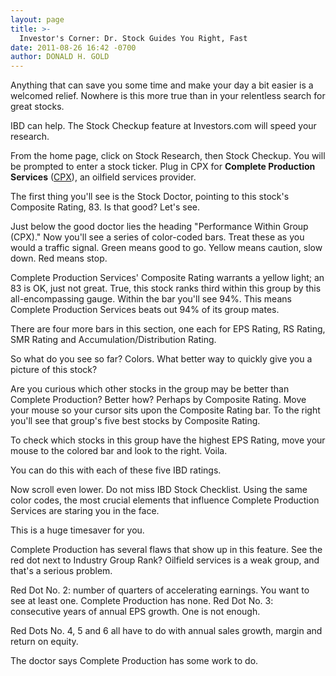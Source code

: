 ```yaml
---
layout: page
title: >-
  Investor's Corner: Dr. Stock Guides You Right, Fast
date: 2011-08-26 16:42 -0700
author: DONALD H. GOLD
---
```





Anything that can save you some time and make your day a bit easier is a welcomed relief. Nowhere is this more true than in your relentless search for great stocks.

  

IBD can help. The Stock Checkup feature at Investors.com will speed your research.

  

From the home page, click on Stock Research, then Stock Checkup. You will be prompted to enter a stock ticker. Plug in CPX for **Complete Production Services** ([CPX](https://research.investors.com/quote.aspx?symbol=CPX)), an oilfield services provider.

  

The first thing you'll see is the Stock Doctor, pointing to this stock's Composite Rating, 83. Is that good? Let's see.

  

Just below the good doctor lies the heading "Performance Within Group (CPX)." Now you'll see a series of color-coded bars. Treat these as you would a traffic signal. Green means good to go. Yellow means caution, slow down. Red means stop.

  

Complete Production Services' Composite Rating warrants a yellow light; an 83 is OK, just not great. True, this stock ranks third within this group by this all-encompassing gauge. Within the bar you'll see 94%. This means Complete Production Services beats out 94% of its group mates.

  

There are four more bars in this section, one each for EPS Rating, RS Rating, SMR Rating and Accumulation/Distribution Rating.

  

So what do you see so far? Colors. What better way to quickly give you a picture of this stock?

  

Are you curious which other stocks in the group may be better than Complete Production? Better how? Perhaps by Composite Rating. Move your mouse so your cursor sits upon the Composite Rating bar. To the right you'll see that group's five best stocks by Composite Rating.

  

To check which stocks in this group have the highest EPS Rating, move your mouse to the colored bar and look to the right. Voila.

  

You can do this with each of these five IBD ratings.

  

Now scroll even lower. Do not miss IBD Stock Checklist. Using the same color codes, the most crucial elements that influence Complete Production Services are staring you in the face.

  

This is a huge timesaver for you.

  

Complete Production has several flaws that show up in this feature. See the red dot next to Industry Group Rank? Oilfield services is a weak group, and that's a serious problem.

  

Red Dot No. 2: number of quarters of accelerating earnings. You want to see at least one. Complete Production has none. Red Dot No. 3: consecutive years of annual EPS growth. One is not enough.

  

Red Dots No. 4, 5 and 6 all have to do with annual sales growth, margin and return on equity.

  

The doctor says Complete Production has some work to do.




